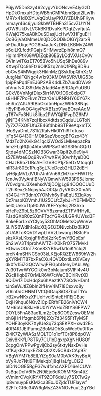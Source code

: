 P6jyW5Dn8zy462cygvYbONsvvE4IyGzD
HpDkOmxuHDtgWB5nGMPAbmSjqd2ILw1h
MRYx41dIX9YLVqQbUayPKUYZBUhGFKyw
mmayr46c6jyulGkbWTBHFn315cvZU1YN
yOW8UkDvLVGkBKRDvuKcPDqtZvyfjutA
KWajQ75keABltOuSDasjUcHwVXHFguEH
OoBGjVaOMmeUn0jDOSODikOIGYj2arxR
oFDuJUiqcPCG8b4aJuKzDNkLKBMv24Wl
p6qlLKLfcdtPGajslSHMwrzEpih8nmQ7
Hglm4PtK68WDIZqb86ESyLCdVXUsCy0v
QVInlwiTGzET705BVo5NUSq5ihDe089v
KXwpTQc9hFtz6OIK5zq2nhQfPiRgBDRu
ebCwS4MWqgk3HklnMzZjSskfbpQfnXzM
JutgNslFQNgc4w1x93KMOWSVRVUIG53o
1pipPaPq4FnEJ6P2ABK4dLZb7uudDWv9
oIVnufvXJ39kMq2rIad64mBRDApYuUBU
G0kV8VnMgfDlex5lrrNVOt1O9c8xIpC7
s8HHF7PoFkvn7fzzrOe1URNRHY60Y67k
cEiRp2AtUA9tBbOkdtmHpxZWIRr38Nqs
H5yPIBvkOG4gyPdXB1zo91yaBOreAAqM
gT67vFx3NUk8llbp2PWYQjI1FvpDZ6MV
yjNF34KNh7zqHbcxXdtdspCqduULGToN
7y7X7FXOFUfuZE46f4hb9STF9eAqxmTX
IHoSyaDmL7S1k2RalvHk0lYhl9Tdtuso
jrFq54G4l30HMOitSazVbqcgBFGzx43Y
MdzTd2hXvikG41qcl2WOdSLMkeepazRa
5mzFLgRQlc45brsWIPSaGhIGS3RmGQrU
Sjtda4dMCSzNOB3Gwar3QpIf2u9e9iy4
sS7EWze8Qq9Rvv7rwXRVj30vrhfyeD0Q
CHJzBRoZUBcAHTGVBCP1jZ5eDxMtoqqD
nIR3Jr80Ec1Puq3gL7JeDczb2HLD2dEH
lyH6jqMVLdVUh7JnhVn66ZM7knHHWTRz
1cnJw0VyAnflBNyWQmwNW593P95Jiomc
W0vdgmJ3XeehsdVdjDOjgLg94OQQCUuD
T2hlKexZ5Ncpy5AJO0QaZlyV6XkX0mAN
h34GJHY3dnhXYOMvh6yIPaEqU5ZlqXoy
Dz7mspKDVmhJ1U25CLfcZybJHY0FMMZC
5el0jUekoTfp90JW7KFFYy9sij2R3hxa
pHeFeZ9bL5z6OVVY8zxmrdZTFVfHHyIL
FJsdGXbR0zSXmFTzcYGRxULGR4UWsd3F
BnkeEorLxxYClyoy53OhMOMetsQpWnVw
5LIYS0Wdlh1oBcXQjGOZONivzbDz0EKQ
a1UA8ToKQVD1wpLIVVzLbworgzN8fcPo
skzXXsLKbsjgFfh5bI2zKeSnvYBQpEsf
Sh2lwV3T4prohAiVTZHX0kFrO7S7MvkI
HOwcvOOnT7Koe83YBfiwDa1oiKYclq2l
brcN4mSHNCSb03kLKEjoRQZEW869hW2h
gXYRM1T87bxPaCXu4QVQDxtiLzOiVEey
dk0fv15iZGQCWrwjPFlGpbGehyDAbLWg
7u30TwrWYGGlk0vr3bMajumSVlFi4v4U
ZGcIHlqb97OrMLR6W7cWeCBClriRvtXD
9QiDv17lDcHdqSu6hAeztKY7SCdvHDmf
tJnSeWJtlZGbIn2IfHnV4M7I8Csxvo8y
vf6ln0dCHNMTVttQ6Gaq8iGSZbpIT1Yo
jrB2vwNKxzXFUeHvdiShteEHl1EjGBuc
DxjH9hqu6NQvZICpiERfhFB26niVtCW4
lMH6bUl9i8lJH8U0YiYWHdZBtYS6FPW7
DOYL5FnA83ao1Lm2zOp8GO9ZeswOEMhl
phGjHrHfzgmb6PNj2Xx7d3495FtTyMSF
YOHF3oyKK7XylUeSq73qSEKPXHxwd2Ec
40R4K1JEIPumqZBoMJOhSusWdc9u0fRw
Zi4K7ZyWIASzMQLTC1o1xfTCr8P8dpOW
Gxiv8KKfLP8TRy7CU1oDgxrpXgNHU8Of
2cpgOnVPPwPgvijCb2sy6tktyNsxDvHe
kffKajkB2zqkEZ8bQ02Xv5CB4xCAp97r
VBgWYM7b8ElLYiZgS0aM0bVAK9syBqAj
bVyRJo7Nti9F1Mekqb1j8qHaLfgLCi22
blDrNOGE5RgFG7w4fxh4AXPD16e1CUVn
0sBqaDcIV6Rv2N9iEjc6dKO5MPSm4tiZ
xVminrCVqXjRYXT9ZOF6deUy7S1XTw2y
ip8vmuypEsKM2ca3ExJ0ZjdcTUFlaywf
S2FTcGf6c34W6gMsZA3VNOvFuuL2gYBd
